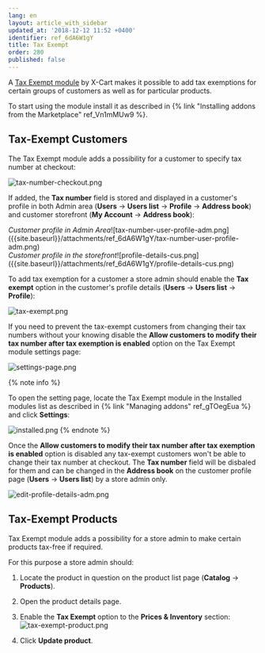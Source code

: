 ```yaml
---
lang: en
layout: article_with_sidebar
updated_at: '2018-12-12 11:52 +0400'
identifier: ref_6dA6W1gY
title: Tax Exempt
order: 280
published: false
---
```

A [Tax Exempt module](https://market.x-cart.com/addons/tax-exemption.html "Tax Exempt") by X-Cart makes it possible to add tax exemptions for certain groups of customers as well as for particular products.

To start using the module install it as described in {% link "Installing addons from the Marketplace" ref_Vn1mMUw9 %}.

## Tax-Exempt Customers

The Tax Exempt module adds a possibility for a customer to specify tax number at checkout:

![tax-number-checkout.png]({{site.baseurl}}/attachments/ref_6dA6W1gY/tax-number-checkout.png)

If added, the **Tax number** field is stored and displayed in a customer's profile in both Admin area (**Users** -> **Users list** -> **Profile** -> **Address book**) and customer storefront (**My Account** -> **Address book**):

<div class="ui stackable two column grid">
  <div class="column" markdown="span"><i>Customer profile in Admin Area</i>![tax-number-user-profile-adm.png]({{site.baseurl}}/attachments/ref_6dA6W1gY/tax-number-user-profile-adm.png)</div>
  <div class="column" markdown="span"><i>Customer profile in the storefront</i>![profile-details-cus.png]({{site.baseurl}}/attachments/ref_6dA6W1gY/profile-details-cus.png)
</div>
</div>

To add tax exemption for a customer a store admin should enable the **Tax exempt** option in the customer's profile details (**Users** -> **Users list** -> **Profile**):

![tax-exempt.png]({{site.baseurl}}/attachments/ref_6dA6W1gY/tax-exempt.png)

If you need to prevent the tax-exempt customers from changing their tax numbers without your knowing disable the **Allow customers to modify their tax number after tax exemption is enabled** option on the Tax Exempt module settings page: 

![settings-page.png]({{site.baseurl}}/attachments/ref_6dA6W1gY/settings-page.png)

{% note info %}

To open the setting page, locate the Tax Exempt module in the Installed modules list as described in {% link "Managing addons" ref_gTOegEua %} and click **Settings**:

![installed.png]({{site.baseurl}}/attachments/ref_6dA6W1gY/installed.png)
{% endnote %}

Once the **Allow customers to modify their tax number after tax exemption is enabled** option is disabled any tax-exempt customers won't be able to change their tax number at checkout. The **Tax number** field will be disbaled for them and can be changed in the **Address book** on the customer profile page (**Users** -> **Users list**) by a store admin only. 

![edit-profile-details-adm.png]({{site.baseurl}}/attachments/ref_6dA6W1gY/edit-profile-details-adm.png)

## Tax-Exempt Products

Tax Exempt module adds a possibility for a store admin to make certain products tax-free if required. 

For this purpose a store admin should:
1. Locate the product in question on the product list page (**Catalog** -> **Products**).
2. Open the product details page.
3. Enable the **Tax Exempt** option to the **Prices & Inventory** section:
   ![tax-exempt-product.png]({{site.baseurl}}/attachments/ref_6dA6W1gY/tax-exempt-product.png)

4. Click **Update product**. 



